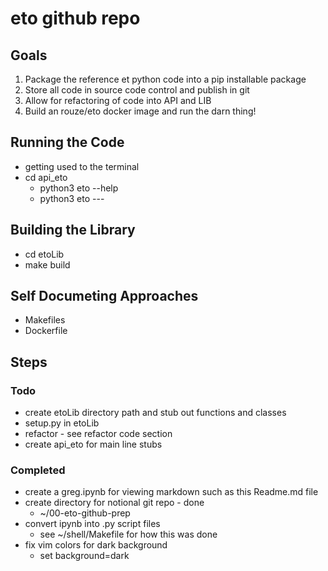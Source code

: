 # eto github repo

## Goals

1. Package the reference et python code into a pip installable package
2. Store all code in source code control and publish in git
3. Allow for refactoring of code into API and LIB
4. Build an rouze/eto docker image and run the darn thing!

## Running the Code

- getting used to the terminal
- cd api_eto
	- python3 eto --help
	- python3 eto ---

## Building the Library

- cd etoLib
- make build

## Self Documeting Approaches
- Makefiles
- Dockerfile

## Steps

### Todo

- create etoLib directory path and stub out functions and classes
- setup.py in etoLib
- refactor - see refactor code section
- create api_eto for main line stubs 



### Completed

- create a greg.ipynb for viewing markdown such as this Readme.md file
- create directory for notional git repo - done
	- ~/00-eto-github-prep
- convert ipynb into .py script files
	- see ~/shell/Makefile for how this was done
- fix vim colors for dark background
	- set background=dark
